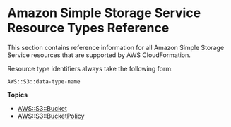 # Amazon Simple Storage Service Resource Types Reference<a name="cfn-reference-s3"></a>

This section contains reference information for all Amazon Simple Storage Service resources that are supported by AWS CloudFormation\.

Resource type identifiers always take the following form:

```
AWS::S3::data-type-name
```

**Topics**
+ [AWS::S3::Bucket](aws-properties-s3-bucket.md)
+ [AWS::S3::BucketPolicy](aws-properties-s3-policy.md)